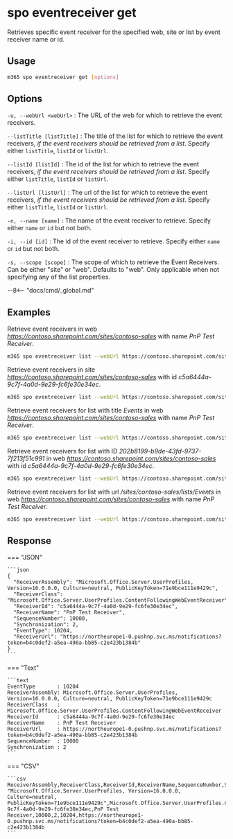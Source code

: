 # spo eventreceiver get

Retrieves specific event receiver for the specified web, site or list by event receiver name or id.

## Usage

```sh
m365 spo eventreceiver get [options]
```

## Options

`-u, --webUrl <webUrl>`
: The URL of the web for which to retrieve the event receivers.

`--listTitle [listTitle]`
: The title of the list for which to retrieve the event receivers, _if the event receivers should be retrieved from a list_.
Specify either `listTitle`, `listId` or `listUrl`.

`--listId [listId]`
: The id of the list for which to retrieve the event receivers, _if the event receivers should be retrieved from a list_.
Specify either `listTitle`, `listId` or `listUrl`.

`--listUrl [listUrl]`
: The url of the list for which to retrieve the event receivers, _if the event receivers should be retrieved from a list_.
Specify either `listTitle`, `listId` or `listUrl`.

`-n, --name [name]`
: The name of the event receiver to retrieve. Specify either `name` or `id` but not both.

`-i, --id [id]`
: The id of the event receiver to retrieve. Specify either `name` or `id` but not both.

`-s, --scope [scope]`
: The scope of which to retrieve the Event Receivers.
Can be either "site" or "web". Defaults to "web". Only applicable when not specifying any of the list properties.

--8<-- "docs/cmd/_global.md"

## Examples

Retrieve event receivers in web _<https://contoso.sharepoint.com/sites/contoso-sales>_ with name _PnP Test Receiver_.

```sh
m365 spo eventreceiver list --webUrl https://contoso.sharepoint.com/sites/contoso-sales --name 'PnP Test Receiver'
```

Retrieve event receivers in site _<https://contoso.sharepoint.com/sites/contoso-sales>_ with id _c5a6444a-9c7f-4a0d-9e29-fc6fe30e34ec_.

```sh
m365 spo eventreceiver list --webUrl https://contoso.sharepoint.com/sites/contoso-sales --scope site --id c5a6444a-9c7f-4a0d-9e29-fc6fe30e34ec
```

Retrieve event receivers for list with title _Events_ in web _<https://contoso.sharepoint.com/sites/contoso-sales>_ with name _PnP Test Receiver_.

```sh
m365 spo eventreceiver list --webUrl https://contoso.sharepoint.com/sites/contoso-sales --listTitle Events --name 'PnP Test Receiver'
```

Retrieve event receivers for list with ID _202b8199-b9de-43fd-9737-7f213f51c991_ in web _<https://contoso.sharepoint.com/sites/contoso-sales>_ with id _c5a6444a-9c7f-4a0d-9e29-fc6fe30e34ec_.

```sh
m365 spo eventreceiver list --webUrl https://contoso.sharepoint.com/sites/contoso-sales --listId '202b8199-b9de-43fd-9737-7f213f51c991' --id c5a6444a-9c7f-4a0d-9e29-fc6fe30e34ec
```

Retrieve event receivers for list with url _/sites/contoso-sales/lists/Events_ in web _<https://contoso.sharepoint.com/sites/contoso-sales>_ with name _PnP Test Receiver_.

```sh
m365 spo eventreceiver list --webUrl https://contoso.sharepoint.com/sites/contoso-sales --listUrl '/sites/contoso-sales/lists/Events' --name 'PnP Test Receiver'
```

## Response

=== "JSON"

    ```json
    {
      "ReceiverAssembly": "Microsoft.Office.Server.UserProfiles, Version=16.0.0.0, Culture=neutral, PublicKeyToken=71e9bce111e9429c",
      "ReceiverClass": "Microsoft.Office.Server.UserProfiles.ContentFollowingWebEventReceiver",
      "ReceiverId": "c5a6444a-9c7f-4a0d-9e29-fc6fe30e34ec",
      "ReceiverName": "PnP Test Receiver",
      "SequenceNumber": 10000,
      "Synchronization": 2,
      "EventType": 10204,
      "ReceiverUrl": "https://northeurope1-0.pushnp.svc.ms/notifications?token=b4c0def2-a5ea-490a-bb85-c2e423b1384b"
    }
    ```

=== "Text"

    ```text
    EventType       : 10204
    ReceiverAssembly: Microsoft.Office.Server.UserProfiles, Version=16.0.0.0, Culture=neutral, PublicKeyToken=71e9bce111e9429c
    ReceiverClass   : Microsoft.Office.Server.UserProfiles.ContentFollowingWebEventReceiver
    ReceiverId      : c5a6444a-9c7f-4a0d-9e29-fc6fe30e34ec
    ReceiverName    : PnP Test Receiver
    ReceiverUrl     : https://northeurope1-0.pushnp.svc.ms/notifications?token=b4c0def2-a5ea-490a-bb85-c2e423b1384b
    SequenceNumber  : 10000
    Synchronization : 2
    ```

=== "CSV"

    ```csv
    ReceiverAssembly,ReceiverClass,ReceiverId,ReceiverName,SequenceNumber,Synchronization,EventType,ReceiverUrl
    "Microsoft.Office.Server.UserProfiles, Version=16.0.0.0, Culture=neutral, PublicKeyToken=71e9bce111e9429c",Microsoft.Office.Server.UserProfiles.ContentFollowingWebEventReceiver,c5a6444a-9c7f-4a0d-9e29-fc6fe30e34ec,PnP Test Receiver,10000,2,10204,https://northeurope1-0.pushnp.svc.ms/notifications?token=b4c0def2-a5ea-490a-bb85-c2e423b1384b
    ```




